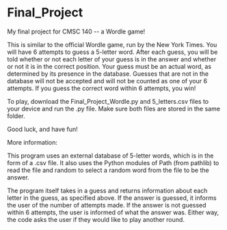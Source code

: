 # Final_Project
My final project for CMSC 140 -- a Wordle game!

This is similar to the official Wordle game, run by the New York Times.  You will have 6 attempts to guess a 5-letter word.  After each guess, you will be told whether or not each letter of your guess is in the answer and whether or not it is in the correct position.  Your guess must be an actual word, as determined by its presence in the database.  Guesses that are not in the database will not be accepted and will not be counted as one of your 6 attempts.  If you guess the correct word within 6 attempts, you win!

To play, download the Final_Project_Wordle.py and 5_letters.csv files to your device and run the .py file.  Make sure both files are stored in the same folder.

Good luck, and have fun!

More information:

This program uses an external database of 5-letter words, which is in the form of a .csv file.  It also uses the Python modules of Path (from pathlib) to read the file and random to select a random word from the file to be the answer.

The program itself takes in a guess and returns information about each letter in the guess, as specified above.  If the answer is guessed, it informs the user of the number of attempts made.  If the answer is not guessed within 6 attempts, the user is informed of what the answer was.  Either way, the code asks the user if they would like to play another round.